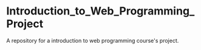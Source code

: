 # Introduction_to_Web_Programming_Project
A repository for a introduction to web programming course's project.
